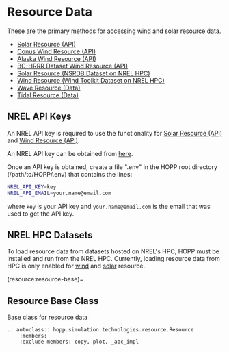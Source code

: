 # Resource Data

These are the primary methods for accessing wind and solar resource data.

- [Solar Resource (API)](resource:solar-resource)
- [Conus Wind Resource (API)](resource:wind-resource)
- [Alaska Wind Resource (API)](resource:ak-wind-resource)
- [BC-HRRR Dataset Wind Resource (API)](resource:bc-hrrr-wind-resource)
- [Solar Resource (NSRDB Dataset on NREL HPC)](resource:nsrdb-data)
- [Wind Resource (Wind Toolkit Dataset on NREL HPC)](resource:wtk-data)
- [Wave Resource (Data)](resource:wave-resource)
- [Tidal Resource (Data)](resource:tidal-resource)

## NREL API Keys

An NREL API key is required to use the functionality for [Solar Resource (API)](resource:solar-resource) and [Wind Resource (API)](resource:wind-resource).

An NREL API key can be obtained from [here](https://developer.nrel.gov/signup/).

Once an API key is obtained, create a file ".env" in the HOPP root directory (/path/to/HOPP/.env) that contains the lines:

```bash
NREL_API_KEY=key
NREL_API_EMAIL=your.name@email.com
```

where `key` is your API key and `your.name@email.com` is the email that was used to get the API key.

## NREL HPC Datasets

To load resource data from datasets hosted on NREL's HPC, HOPP must be installed and run from the NREL HPC. Currently, loading resource data from HPC is only enabled for [wind](resource:wtk-data) and [solar](resource:nsrdb-data) resource.


(resource:resource-base)=
## Resource Base Class

Base class for resource data

```{eval-rst}
.. autoclass:: hopp.simulation.technologies.resource.Resource
    :members:
    :exclude-members: copy, plot, _abc_impl
```
